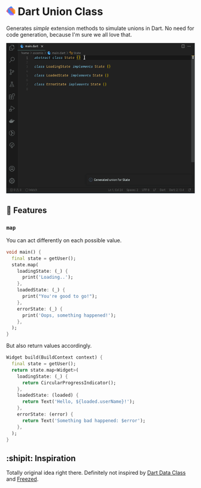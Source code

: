 # <img src="assets/logo.svg" height="24"> Dart Union Class

Generates *simple* extension methods to simulate unions in Dart. No need for code generation, because I'm sure we all love that.

![demo](assets/demo.gif)

## :muscle: Features

### `map`

You can act differently on each possible value.

```dart
void main() {
  final state = getUser();
  state.map(
    loadingState: (_) {
      print('Loading..');
    },
    loadedState: (_) {
      print("You're good to go!");
    },
    errorState: (_) {
      print('Oops, something happened!');
    },
  );
}
```

But also return values accordingly.

```dart
Widget build(BuildContext context) {
  final state = getUser();
  return state.map<Widget>(
    loadingState: (_) {
      return CircularProgressIndicator();
    },
    loadedState: (loaded) {
      return Text('Hello, ${loaded.userName}!');
    },
    errorState: (error) {
      return Text('Something bad happened: $error');
    },
  );
}
```

## :shipit: Inspiration

Totally original idea right there. Definitely not inspired by [Dart Data Class](https://github.com/bnxm/dart-data-class-generator) and [Freezed](https://github.com/rrousselGit/freezed).
